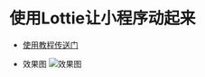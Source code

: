 # 使用Lottie让小程序动起来

- [使用教程传送门](https://www.wowcodeshop.com/2022/06/30/lottie/)

- 效果图
    ![效果图](https://www.wowcodeshop.com/images/lottie-1.gif)